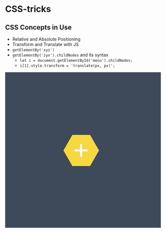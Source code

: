 # CSS-tricks
## CSS Concepts in Use
* Relative and Absolute Positioning
* Transform and Translate with JS
* `getElementBy('xyz')`
* `getElementBy('zyx').childNodes` and its syntax
    * `let i = document.getElementById('menu').childNodes;`
    * `i[1].style.transform = 'translate(px, px)';`
    
![](honeycomb.gif)







